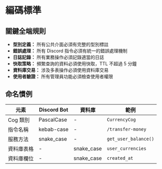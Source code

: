 # 編碼標準

## 關鍵全端規則

- **型別定義：** 所有公共介面必須有完整的型別標註
- **錯誤處理：** 所有 Discord 指令必須有統一的錯誤處理機制
- **日誌記錄：** 所有業務操作必須記錄適當的日誌
- **快取策略：** 頻繁查詢的資料必須使用快取，TTL 不超過 5 分鐘
- **資料庫交易：** 涉及多表操作必須使用資料庫交易
- **使用者驗證：** 所有管理員功能必須檢查使用者權限

## 命名慣例

| 元素 | Discord Bot | 資料庫 | 範例 |
|------|-------------|--------|------|
| Cog 類別 | PascalCase | - | `CurrencyCog` |
| 指令名稱 | kebab-case | - | `/transfer-money` |
| 服務方法 | snake_case | - | `get_user_balance()` |
| 資料庫表格 | - | snake_case | `user_currencies` |
| 資料庫欄位 | - | snake_case | `created_at` |
